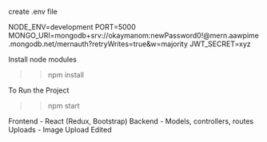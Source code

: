 create .env file

NODE_ENV=development
PORT=5000
MONGO_URI=mongodb+srv://okaymanom:newPassword0!@mern.aawpime.mongodb.net/mernauth?retryWrites=true&w=majority
JWT_SECRET=xyz

Install node modules

>>npm install

To Run the Project

>>npm start


Frontend - React (Redux, Bootstrap)
Backend - Models, controllers, routes
Uploads - Image Upload
Edited
